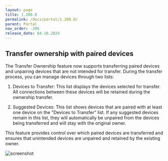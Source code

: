 ```yaml
---
layout: page
title: 1.208.0
permalink: /docs/portal/1.208.0/
parent: Portal
nav_order: -206
release_date: 04.10.2024
---
```


## Transfer ownership with paired devices
The Transfer Ownership feature now supports transferring paired devices and unpairing devices that are not intended for transfer. During the transfer process, you can manage devices through two lists:

1. Devices to Transfer:
This list displays the devices selected for transfer. All connections between these devices will be retained during the ownership transfer.

2. Suggested Devices:
This list shows devices that are paired with at least one device on the "Devices to Transfer" list. If any suggested devices remain in this list, they will automatically be unpaired from the devices being transferred and will stay with the original owner.

This feature provides control over which paired devices are transferred and ensures that unintended devices are unpaired and retained by the existing owner.

![screenshot](/tedee-release-notes/docs/portal/assets/1.208.0_transfer_ownership.png)

